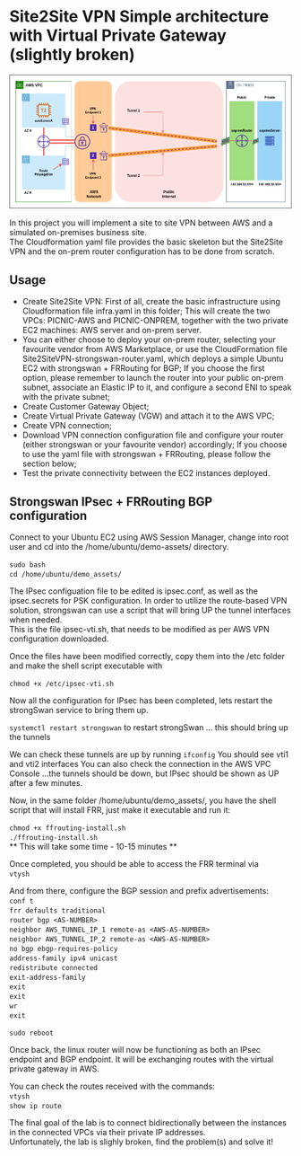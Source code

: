 # Site2Site VPN Simple architecture with Virtual Private Gateway (slightly broken)

![Architecture](https://github.com/silverMatt92/aws-training/raw/master/Site2Site-VPN/VPN-architecture-fixed.png)

In this project you will implement a site to site VPN between AWS and a simulated on-premises business site.  
The Cloudformation yaml file provides the basic skeleton but the Site2Site VPN and the on-prem router configuration has to be done from scratch.

## Usage

- Create Site2Site VPN:
First of all, create the basic infrastructure using Cloudformation file
infra.yaml in this folder;
This will create the two VPCs: PICNIC-AWS and PICNIC-ONPREM, together with the
two private EC2 machines: AWS server and on-prem server.  
- You can either choose to deploy your on-prem router, selecting your favourite
  vendor from AWS Marketplace, or use the CloudFormation file
  Site2SiteVPN-strongswan-router.yaml, which deploys a simple Ubuntu EC2 with
  strongswan + FRRouting for BGP; If you choose the first option, please
  remember to launch the router into your public on-prem subnet, associate
  an Elastic IP to it, and configure a second ENI to speak with the private
  subnet;
- Create Customer Gateway Object;
- Create Virtual Private Gateway (VGW) and attach it to the AWS VPC;
- Create VPN connection;
- Download VPN connection configuration file and configure your router (either
  strongswan or your favourite vendor) accordingly; If you choose to use the
  yaml file with strongswan + FRRouting, please follow the section below;
- Test the private connectivity between the EC2 instances deployed.

## Strongswan IPsec + FRRouting BGP configuration

Connect to your Ubuntu EC2 using AWS Session Manager, change into root user and
cd into the /home/ubuntu/demo-assets/ directory.

`sudo bash`  
`cd /home/ubuntu/demo_assets/`

The IPsec configuation file to be edited is ipsec.conf, as well as the
ipsec.secrets for PSK configuration.
In order to utilize the route-based VPN solution, strongswan can use a script
that will bring UP the tunnel interfaces when needed.  
This is the file ipsec-vti.sh, that needs to be modified as per AWS VPN
configuration downloaded.  

Once the files have been modified correctly, copy them into the /etc folder and make the shell script executable with  

`chmod +x /etc/ipsec-vti.sh`

Now all the configuration for IPsec has been completed, lets restart the strongSwan service to bring them up.

`systemctl restart strongswan` to restart strongSwan ... this should bring up the tunnels

We can check these tunnels are up by running
`ifconfig`
You should see vti1 and vti2 interfaces
You can also check the connection in the AWS VPC Console ...the tunnels should be down, but IPsec should be shown as UP after a few minutes.

Now, in the same folder /home/ubuntu/demo_assets/, you have the shell script
that will install FRR, just make it executable and run it:  

`chmod +x ffrouting-install.sh`  
`./ffrouting-install.sh`  
** This will take some time - 10-15 minutes **

Once completed, you should be able to access the FRR terminal via  
`vtysh`

And from there, configure the BGP session and prefix advertisements:  
`conf t`  
`frr defaults traditional`  
`router bgp <AS-NUMBER>`  
`neighbor AWS_TUNNEL_IP_1 remote-as <AWS-AS-NUMBER>`  
`neighbor AWS_TUNNEL_IP_2 remote-as <AWS-AS-NUMBER>`  
`no bgp ebgp-requires-policy`  
`address-family ipv4 unicast`  
`redistribute connected`  
`exit-address-family`  
`exit`  
`exit`  
`wr`  
`exit`  
  
`sudo reboot`  

Once back, the linux router  will now be functioning as both an IPsec endpoint and BGP endpoint. 
It will be exchanging routes with the virtual private gateway in AWS.  

You can check the routes received with the commands:  
`vtysh`  
`show ip route`  

The final goal of the lab is to connect bidirectionally between the instances in the connected VPCs via their private IP addresses.  
Unfortunately, the lab is slighly broken, find the problem(s) and solve it!
